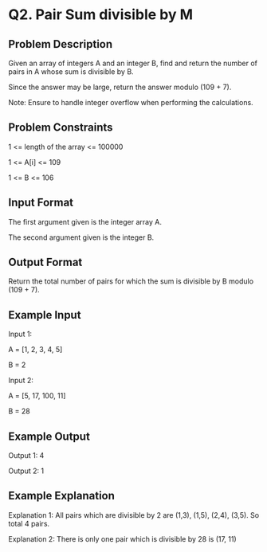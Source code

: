# Q2. Pair Sum divisible by M
## Problem Description
Given an array of integers A and an integer B, find and return the number of pairs in A whose sum is divisible by B.

Since the answer may be large, return the answer modulo (109 + 7).

Note: Ensure to handle integer overflow when performing the calculations.

## Problem Constraints
1 <= length of the array <= 100000

1 <= A[i] <= 109

1 <= B <= 106

## Input Format
The first argument given is the integer array A.

The second argument given is the integer B.

## Output Format
Return the total number of pairs for which the sum is divisible by B modulo (109 + 7).

## Example Input
Input 1:

 A = [1, 2, 3, 4, 5]
 
 B = 2

Input 2:

 A = [5, 17, 100, 11]

 B = 28

## Example Output
Output 1:
 4

Output 2:
 1

## Example Explanation
Explanation 1:
 All pairs which are divisible by 2 are (1,3), (1,5), (2,4), (3,5). 
 So total 4 pairs.

Explanation 2:
 There is only one pair which is divisible by 28 is (17, 11)
